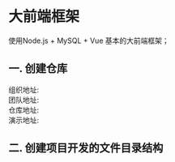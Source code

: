# 大前端框架
  使用Node.js + MySQL + Vue 基本的大前端框架；
## 一. 创建仓库<br>
组织地址: <br>
团队地址: <br>
仓库地址: <br>
演示地址: <br>
## 二. 创建项目开发的文件目录结构<br>
